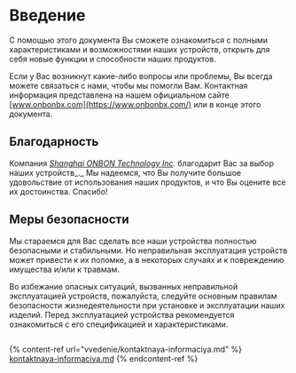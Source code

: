 # Введение

С помощью этого документа Вы сможете ознакомиться с полными характеристиками и возможностями наших устройств, открыть для себя новые функции и способности наших продуктов.

Если у Вас возникнут какие-либо вопросы или проблемы, Вы всегда можете связаться с нами, чтобы мы помогли Вам. Контактная информация представлена на нашем официальном сайте [www.onbonbx.com](https://www.onbonbx.com/) или в конце этого документа.

## Благодарность

Компания [_Shanghai ONBON Technology Inc_](https://www.onbonbx.com/)_._ благодарит Вас за выбор наших устройств_._ Мы надеемся, что Вы получите большое удовольствие от использования наших продуктов, и что Вы оцените все их достоинства. Спасибо!

## Меры безопасности

Мы стараемся для Вас сделать все наши устройства полностью безопасными и стабильными. Но неправильная эксплуатация устройств может привести к их поломке, а в некоторых случаях и к повреждению имущества и/или к травмам.

Во избежание опасных ситуаций, вызванных неправильной эксплуатацией устройств, пожалуйста, следуйте основным правилам безопасности жизнедеятельности при установке и эксплуатации наших изделий. Перед эксплуатацией устройства рекомендуется ознакомиться с его спецификацией и характеристиками.

<img alt="" class="gitbook-drawing">

{% content-ref url="vvedenie/kontaktnaya-informaciya.md" %}
[kontaktnaya-informaciya.md](vvedenie/kontaktnaya-informaciya.md)
{% endcontent-ref %}

